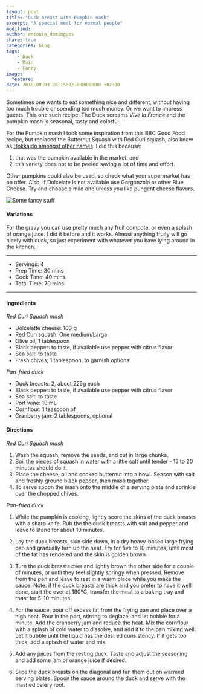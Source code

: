 ```yaml
---
layout: post
title: "Duck breast with Pumpkin mash"
excerpt: "A special meal for normal people"
modified:
author: antonio_domingues
share: true
categories: blog
tags:
    - Duck
    - Main
    - Fancy
image:
  feature:
date: 2016-09-03 20:15:02.000000000 +02:00
---
```


Sometimes one wants to eat something nice and different, without having too much trouble or spending too much money. Or we want to impress guests. This one such recipe. The Duck screams _Vive la France_ and the pumpkin mash is seasonal, tasty and colorful.

For the Pumpkin mash I took some inspiration from this BBC Good Food recipe, but replaced the Butternut Squash with Red Curi squash, also know as [Hokkaido amongst other names](https://en.wikipedia.org/wiki/Red_kuri_squash). I did this because:
1. that was the pumpkin available in the market, and 
2. this variety does not to be peeled saving a lot of time and effort.
 
Other pumpkins could also be used, so check what your supermarket has on offer. Also, if Dolcelate is not available use Gorgonzola or other Blue Cheese. Try and choose a mild one unless you like pungent cheese flavors.

![Some fancy stuff](https://dl.dropboxusercontent.com/u/9519660/foodforthepeople/img/PumkinMashAndDuck.jpg)


#### Variations

For the gravy you can use pretty much any fruit compote, or even a splash of orange juice. I did it before and it works. Almost anything fruity will go nicely with duck, so just experiment with whatever you have lying around in the kitchen. 

---

* Servings: 4
* Prep Time:  30 mins
* Cook Time:  40 mins
* Total Time: 70 mins

---


#### Ingredients

_Red Curi Squash mash_

* Dolcelatte cheese: 100 g
* Red Curi squash: One medium/Large
* Olive oil, 1 tablespoon
* Black pepper: to taste, if available use pepper with citrus flavor
* Sea salt: to taste
* Fresh chives, 1 tablespoon, to garnish optional 

_Pan-fried duck_

* Duck breasts: 2, about 225g each
* Black pepper: to taste, if available use pepper with citrus flavor
* Sea salt: to taste
* Port wine: 10 mL
* Cornflour: 1 teaspoon of 
* Cranberry jam: 2 tablespoons, optional


#### Directions

_Red Curi Squash mash_

1. Wash the squash, remove the seeds, and cut in large chunks.
2. Boil the pieces of squash in water with a little salt until tender - 15 to 20 minutes should do it.
3. Place the cheese, oil and cooked butternut into a bowl. Season with salt and freshly ground black pepper, then mash together.
4. To serve spoon the mash onto the middle of a serving plate and sprinkle over the chopped chives.

_Pan-fried duck_

1. While the pumpkin is cooking, lightly score the skins of the duck breasts with a sharp knife. Rub the the duck breasts with salt and pepper and leave to stand for about 10 minutes.

2. Lay the duck breasts, skin side down, in a dry heavy-based large frying pan and gradually turn up the heat. Fry for five to 10 minutes, until most of the fat has rendered and the skin is golden brown.

3. Turn the duck breasts over and lightly brown the other side for a couple of minutes, or until they feel slightly springy when pressed. Remove from the pan and leave to rest in a warm place while you make the sauce. Note: if the duck breasts are thick and you prefer to have it well done, start the over at 180ºC, transfer the meat to a baking tray and roast for 5-10 minutes.

4. For the sauce, pour off excess fat from the frying pan and place over a high heat. Pour in the port, stirring to deglaze, and let bubble for a minute. Add the cranberry jam and reduce the heat. Mix the cornflour with a splash of cold water to dissolve, and add it to the pan mixing well. Let it bubble until the liquid has the desired consistency. If it gets too thick, add a splash of water and mix.

5. Add any juices from the resting duck. Taste and adjust the seasoning and add some jam or orange juice if desired. 

6. Slice the duck breasts on the diagonal and fan them out on warmed serving plates. Spoon the sauce around the duck and serve with the mashed celery root.
 
